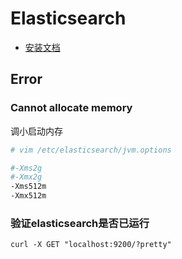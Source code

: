 # Elasticsearch

- [安装文档](https://www.elastic.co/guide/en/elasticsearch/reference/current/install-elasticsearch.html)

## Error
### Cannot allocate memory
调小启动内存
```sh
# vim /etc/elasticsearch/jvm.options

#-Xms2g
#-Xmx2g
-Xms512m
-Xmx512m
```

### 验证elasticsearch是否已运行
`curl -X GET "localhost:9200/?pretty"`